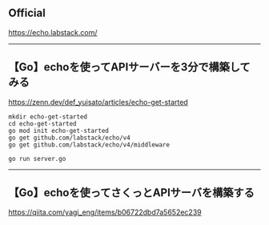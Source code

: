 ## Official
https://echo.labstack.com/

_______________________________________________________
## 【Go】echoを使ってAPIサーバーを3分で構築してみる
https://zenn.dev/def_yuisato/articles/echo-get-started

```
mkdir echo-get-started
cd echo-get-started
go mod init echo-get-started
go get github.com/labstack/echo/v4
go get github.com/labstack/echo/v4/middleware

go run server.go
```
_______________________________________________________
## 【Go】echoを使ってさくっとAPIサーバを構築する
https://qiita.com/yagi_eng/items/b06722dbd7a5652ec239
